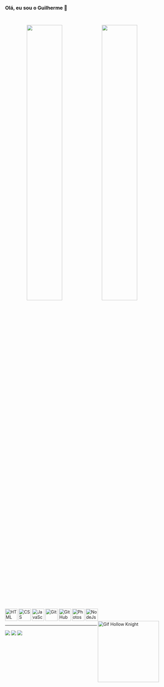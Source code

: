 ### Olá, eu sou o Guilherme 👋

##

<br>

<div align="center">
<img width="48%" src="https://github-readme-stats.vercel.app/api?username=Draxwell0&show_icons=true&theme=tokyonight&include_all_commits=true&count_private=true"/>
<img width="48%" src="https://github-readme-stats.vercel.app/api/top-langs/?username=Draxwell0&layout=compact&langs_count=7&theme=tokyonight"/>
</div><br>

<div style="display: inline_block"><br>

 <img align="center" alt="HTML" height="40" src="https://cdn.jsdelivr.net/gh/devicons/devicon/icons/html5/html5-original.svg" />
 <img align="center" alt="CSS" height="40" src="https://cdn.jsdelivr.net/gh/devicons/devicon/icons/css3/css3-original.svg" />
 <img align="center" alt="JavaScript" height="40" src="https://cdn.jsdelivr.net/gh/devicons/devicon/icons/javascript/javascript-original.svg" />

 <img align="center" alt="Git" height="40" src="https://cdn.jsdelivr.net/gh/devicons/devicon/icons/git/git-original.svg" />
 <img align="center" alt="GitHub" height="40" src="https://cdn.jsdelivr.net/gh/devicons/devicon/icons/github/github-original.svg" />
 <img align="center" alt="Photoshop" height="40" src="https://cdn.jsdelivr.net/gh/devicons/devicon/icons/photoshop/photoshop-plain.svg" />

 <img align="center" alt="NodeJs" height="40" src="https://cdn.jsdelivr.net/gh/devicons/devicon/icons/nodejs/nodejs-original.svg" />
 
 
 <img align="right" alt="Gif Hollow Knight" height="200" src ="https://i.pinimg.com/originals/fc/e3/53/fce3539f9b65a0a385062e2a5240c128.gif">
</div>

<hr>

<div>

  <a href="https://github.com/Draxwell0" target="_blank" rel="external">
  <img align="center" src="https://img.shields.io/badge/GitHub-100000?style=for-the-badge&logo=github&logoColor=white" target="_blank"></a>
  
  <a href="https://www.linkedin.com/in/guilherme-oliveira-melo-327243224/" target="_blank" rel="external">
  <img align="center" src="https://img.shields.io/badge/LinkedIn-0077B5?style=for-the-badge&logo=linkedin&logoColor=white" target="_blank"></a>
  
  <a href="mailto:melog0789@gmail.com" target="_blank" rel="external">
  <img align="center" src="https://img.shields.io/badge/Gmail-D14836?style=for-the-badge&logo=gmail&logoColor=white" target="_blank"></a>

</div>



